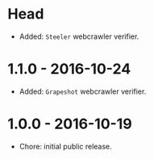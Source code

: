 # Head

- Added: `Steeler` webcrawler verifier.

# 1.1.0 - 2016-10-24

- Added: `Grapeshot` webcrawler verifier.

# 1.0.0 - 2016-10-19
 
- Chore: initial public release.
